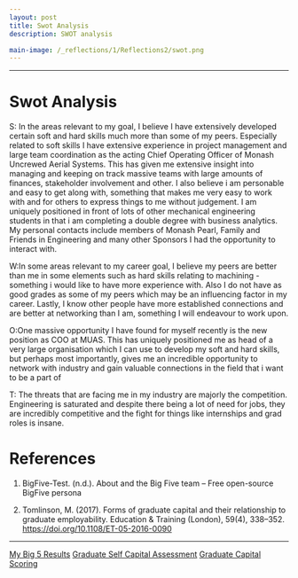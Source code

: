 ```yaml
---
layout: post
title: Swot Analysis
description: SWOT analysis

main-image: /_reflections/1/Reflections2/swot.png
---
```


---
# Swot Analysis
S: In the areas relevant to my goal, I believe I have extensively developed certain soft and hard skills much more than some of my peers. Especially related to soft skills I have extensive experience in project management and large team coordination as the acting Chief Operating Officer of Monash Uncrewed Aerial Systems. This has given me extensive insight into managing and keeping on track massive teams with large amounts of finances, stakeholder involvement and other. I also believe i am personable and easy to get along with, something that makes me very easy to work with and for others to express things to me without judgement. I am uniquely positioned in front of lots of other mechanical engineering students in that i am completing a double degree with business analytics. My personal contacts include members of Monash Pearl, Family and Friends in Engineering and many other Sponsors I had the opportunity to interact with.




W:In some areas relevant to my career goal, I believe my peers are better than me in some elements such as hard skills relating to machining - something i would like to have more experience with. Also I do not have as good grades as some of my peers which may be an influencing factor in my career. Lastly, I know other people have more established connections and are better at networking than I am, something I will endeavour to work upon. 




O:One massive opportunity I have found for myself recently is the new position as COO at MUAS. This has uniquely positioned me as head of a very large organisation which I can use to develop my soft and hard skills, but perhaps most importantly, gives me an incredible opportunity to network with industry and gain valuable connections in the field that i want to be a part of




T: The threats that are facing me in my industry are majorly the competition. Engineering is saturated and despite there being a lot of need for jobs, they are incredibly competitive and the fight for things like internships and grad roles is insane.  



# References

1. BigFive-Test. (n.d.). About and the Big Five team – Free open-source BigFive persona

2. Tomlinson, M. (2017). Forms of graduate capital and their relationship to graduate employability. Education & Training (London), 59(4), 338–352. https://doi.org/10.1108/ET-05-2016-0090

---
[My Big 5 Results](/assets/persontesting/Big5Results2.pdf)
[Graduate Self Capital Assessment](/assets/persontesting/GraduateCapitalSelfassessment.pdf)
[Graduate Capital Scoring](/assets/persontesting/HumanCapital2.pdf)
